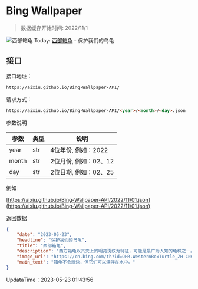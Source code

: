 # Bing Wallpaper

> 数据缓存开始时间: 2022/11/1

![西部箱龟](https://cn.bing.com/th?id=OHR.WesternBoxTurtle_ZH-CN6203163704_1920x1080.webp)
Today: [西部箱龟](https://cn.bing.com/th?id=OHR.WesternBoxTurtle_ZH-CN6203163704_1920x1080.webp) - 保护我们的乌龟

## 接口

接口地址：

```html
https://aixiu.github.io/Bing-Wallpaper-API/
```

请求方式：

```html
https://aixiu.github.io/Bing-Wallpaper-API/<year>/<month>/<day>.json
```

参数说明

| 参数 | 类型 | 说明 |
| - | - | - |
| year | str | 4位年份, 例如：2022 |
| month | str | 2位月份, 例如：02、12 |
| day | str | 2位日期, 例如：02、25 |

例如

[https://aixiu.github.io/Bing-Wallpaper-API/2022/11/01.json](https://aixiu.github.io/Bing-Wallpaper-API/2022/11/01.json)

返回数据

```json
{
    "date": "2023-05-23",
    "headline": "保护我们的乌龟",
    "title": "西部箱龟",
    "description": "西方箱龟以其壳上的明亮斑纹为特征，可能是最广为人知的龟种之一。 它们的寿命约为 25 年，但最长可达 100 年。 某些海龟物种很可能存在于 1 亿多年前。 虽然海龟和陆龟的寿命比恐龙还长，但超过一半的海龟和陆龟物种现在濒临灭绝。今天是世界海龟日，让我们庆祝这些可爱的生物并思考它们在我们的生态系统中发挥的重要作用。",
    "image_url": "https://cn.bing.com/th?id=OHR.WesternBoxTurtle_ZH-CN6203163704_1920x1080.webp",
    "main_text": "箱龟不会游泳，但它们可以漂浮在水中。"
}
```

UpdataTime：2023-05-23 01:43:56
